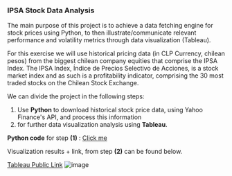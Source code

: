 ### IPSA Stock Data Analysis

The main purpose of this project is to achieve a data fetching engine for stock prices using Python, to then illustrate/communicate relevant performance and volatility metrics through data visualization (Tableau).

For this exercise we will use historical pricing data (in CLP Currency, chilean pesos) from the biggest chilean company equities that comprise the IPSA Index. The IPSA Index, Índice de Precios Selectivo de Acciones, is a stock market index and as such is a profitability indicator, comprising the 30 most traded stocks on the Chilean Stock Exchange.

We can divide the project in the following steps:

1. Use **Python** to download historical stock price data, using Yahoo Finance's API, and process this information
2. for further data visualization analysis using **Tableau**.

**Python code** for step **(1)** : [Click me](https://github.com/FedericoValenciaNaranjo/Projects/blob/main/IPSA%20Stock%20Data%20Analysis/API%20data%20download%20and%20processing%20-%20Python.ipynb)

Visualization results + link, from step **(2)** can be found below.

[Tableau Public Link](https://public.tableau.com/app/profile/federico.valencia/viz/IPSACompanies-TradingDashboard/IPSAAnalysis)
![image](https://github.com/FedericoValenciaNaranjo/Projects/assets/149633309/3d8790ea-9509-43f4-925f-eb2570e090ab)
